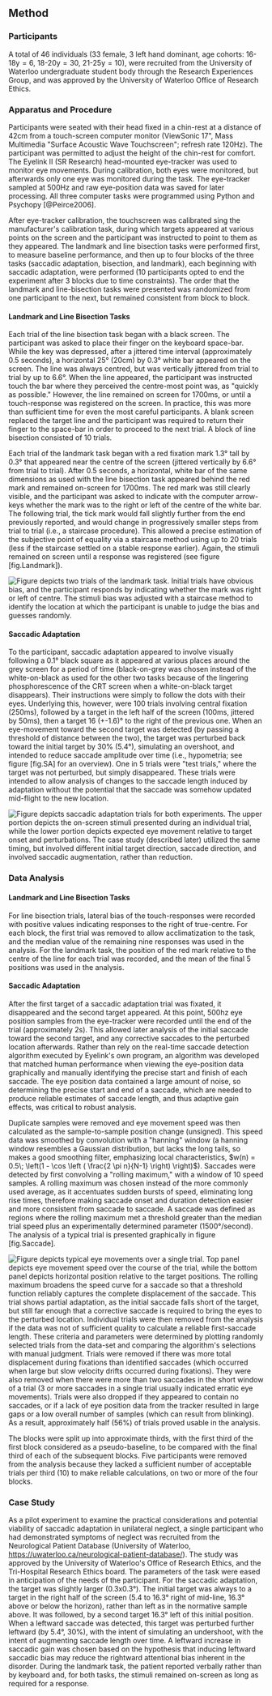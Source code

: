 Method 
------- 

### Participants

A total of 46 individuals (33 female, 3 left hand dominant, age
cohorts: $\text{16-18y} =6$, $\text{18-20y} =30$, 
$\text{21-25y} =10$), were recruited from the University of
Waterloo undergraduate student body through the Research
Experiences Group, and was approved by the University of Waterloo
Office of Research Ethics.

### Apparatus and Procedure

Participants were seated with their head fixed in a chin-rest at a
distance of 42cm from a touch-screen computer monitor (ViewSonic
17", Mass Multimedia "Surface Acoustic Wave Touchscreen"; refresh
rate 120Hz).  The participant was permitted to adjust the height
of the chin-rest for comfort. The Eyelink II (SR Research)
head-mounted eye-tracker was used to monitor eye movements. During
calibration, both eyes were monitored, but afterwards only one eye
was monitored during the task. The eye-tracker sampled at 500Hz
and raw eye-position data was saved for later processing.  All
three computer tasks were programmed using Python and Psychopy
[@Peirce2006].

After eye-tracker calibration, the touchscreen was calibrated sing
the manufacturer's calibration task, during which targets appeared
at various points on the screen and the participant was instructed
to point to them as they appeared. The landmark and line bisection
tasks were performed first, to measure baseline performance, and
then up to four blocks of the three tasks (saccadic adaptation,
bisection, and landmark), each beginning with saccadic adaptation,
were performed (10 participants opted to end the experiment after
3 blocks due to time constraints). The order that the landmark and
line-bisection tasks were presented was randomized from one
participant to the next, but remained consistent from block to
block.


#### Landmark and Line Bisection Tasks

Each trial of the line bisection task began with a black screen.
The participant was asked to place their finger on the keyboard
space-bar. While the key was depressed, after a jittered time
interval (approximately 0.5 seconds), a horizontal 25°
(20cm) by 0.3° white bar appeared on the screen. The line
was always centred, but was vertically jittered from trial to
trial by up to 6.6°. When the line appeared, the
participant was instructed touch the bar where they perceived the
centre-most point was, as "quickly as possible." However, the line
remained on screen for 1700ms, or until a touch-response was
registered on the screen. In practice, this was more than
sufficient time for even the most careful participants. A blank
screen replaced the target line and the participant was required
to return their finger to the space-bar in order to proceed to the
next trial. A block of line bisection consisted of 10 trials.

Each trial of the landmark task began with a red fixation mark
1.3° tall by 0.3° that appeared near the centre of
the screen (jittered vertically by 6.6° from trial to
trial).  After 0.5 seconds, a horizontal, white bar of the same
dimensions as used with the line bisection task appeared behind
the red mark and remained on-screen for 1700ms. The red mark was
still clearly visible, and the participant was asked to indicate
with the computer arrow-keys whether the mark was to the right or
left of the centre of the white bar. The following trial, the tick
mark would fall slightly further from the end previously reported,
and would change in progressively smaller steps from trial to
trial (i.e., a staircase procedure).  This allowed a precise
estimation of the subjective point of equality via a staircase
method using up to 20 trials (less if the staircase settled on a
stable response earlier).  Again, the stimuli remained on screen
until a response was registered (see figure [fig.Landmark]).

![Figure depicts two trials of the landmark task. Initial trials
have obvious bias, and the participant responds by indicating
whether the mark was right or left of centre. The stimuli bias was
adjusted with a staircase method to identify the location at which
the participant is unable to judge the bias and guesses
randomly.](fig.Landmark.pdf.png) 


#### Saccadic Adaptation

To the participant, saccadic adaptation appeared to involve
visually following a 0.1° black square as it appeared at various
places around the grey screen for a period of time (black-on-grey
was chosen instead of the white-on-black as used for the other two
tasks because of the lingering phosphorescence of the CRT screen
when a white-on-black target disappears). Their instructions were
simply to follow the dots with their eyes.  Underlying this,
however, were 100 trials involving central fixation (250ms),
followed by a target in the left half of the screen (100ms,
jittered by 50ms), then a target 16 (+-1.6)° to the right of the
previous one. When an eye-movement toward the second target was
detected (by passing a threshold of distance between the two), the
target was perturbed back toward the initial target by 30% (5.4°),
simulating an overshoot, and intended to reduce saccade amplitude
over time (i.e., hypometria; see figure [fig.SA] for an overview).
One in 5 trials were "test trials," where the target was not
perturbed, but simply disappeared. These trials were intended to
allow analysis of changes to the saccade length induced by
adaptation without the potential that the saccade was somehow
updated mid-flight to the new location.

![Figure depicts saccadic adaptation trials for both experiments.
The upper portion depicts the on-screen stimuli presented during
an individual trial, while the lower portion depicts expected eye
movement relative to target onset and perturbations. The case
study (described later) utilized the same timing, but involved
different initial target direction, saccade direction, and
involved saccadic augmentation, rather than
reduction.](fig.SA.pdf.png) 

### Data Analysis

#### Landmark and Line Bisection Tasks

For line bisection trials, lateral bias of the touch-responses
were recorded with positive values indicating responses to the
right of true-centre. For each block, the first trial was removed
to allow acclimatization to the task, and the median value of the
remaining nine responses was used in the analysis.  For the
landmark task, the position of the red mark relative to the centre
of the line for each trial was recorded, and the mean of the final
5 positions was used in the analysis.

#### Saccadic Adaptation

After the first target of a saccadic adaptation trial was fixated,
it disappeared and the second target appeared. At this point,
500hz eye position samples from the eye-tracker were recorded
until the end of the trial (approximately 2s). This allowed later
analysis of the initial saccade toward the second target, and any
corrective saccades to the perturbed location afterwards. Rather
than rely on the real-time saccade detection algorithm executed by
Eyelink's own program, an algorithm was developed that matched
human performance when viewing the eye-position data graphically
and manually identifying the precise start and finish of each
saccade.  The eye position data contained a large amount of noise,
so determining the precise start and end of a saccade, which are
needed to produce reliable estimates of saccade length, and thus
adaptive gain effects, was critical to robust analysis.

Duplicate samples were removed and eye movement speed was then
calculated as the sample-to-sample position change (unsigned).
This speed data was smoothed by convolution with a "hanning"
window (a hanning window resembles a Gaussian distribution, but
lacks the long tails, so makes a good smoothing filter,
emphasizing local characteristics, $w(n) = 0.5\; \left(1 - \cos
\left ( \frac{2 \pi n}{N-1} \right) \right)$). Saccades were
detected by first convolving a "rolling maximum," with a window of
10 speed samples.  A rolling maximum was chosen instead of the
more commonly used average, as it accentuates sudden bursts of
speed, eliminating long rise times, therefore making saccade onset
and duration detection easier and more consistent from saccade to
saccade.  A saccade was defined as regions where the rolling
maximum met a threshold greater than the median trial speed plus
an experimentally determined parameter (1500°/second).  The
analysis of a typical trial is presented graphically in figure
[fig.Saccade].

![Figure depicts typical eye movements over a single trial.  Top
panel depicts eye movement speed over the course of the trial,
while the bottom panel depicts horizontal position relative to the
target positions. The rolling maximum broadens the speed curve for
a saccade so that a threshold function reliably captures the
complete displacement of the saccade. This trial shows partial
adaptation, as the initial saccade falls short of the target, but
still far enough that a corrective saccade is required to bring
the eyes to the perturbed location. Individual trials were then
removed from the analysis if the data was not of sufficient
quality to calculate a reliable first-saccade length. These
criteria and parameters were determined by plotting randomly
selected trials from the data-set and comparing the algorithm's
selections with manual judgment.  Trials were removed if there was
more total displacement during fixations than identified saccades
(which occurred when large but slow velocity drifts occurred
during fixations). They were also removed when there were more
than two saccades in the short window of a trial (3 or more
saccades in a single trial usually indicated erratic eye
movements).  Trials were also dropped if they appeared to contain
no saccades, or if a lack of eye position data from the tracker
resulted in large gaps or a low overall number of samples (which
can result from blinking). As a result, approximately half (56%)
of trials proved usable in the analysis.](fig.Saccade.pdf.png) 

The blocks were split up into approximate thirds, with the first
third of the first block considered as a pseudo-baseline, to be
compared with the final third of each of the subsequent blocks.
Five participants were removed from the analysis because they
lacked a sufficient number of acceptable trials per third (10) to
make reliable calculations, on two or more of the four blocks.


### Case Study

As a pilot experiment to examine the practical considerations and
potential viability of saccadic adaptation in unilateral neglect,
a single participant who had demonstrated symptoms of neglect was
recruited from the Neurological Patient Database (University of
Waterloo, https://uwaterloo.ca/neurological-patient-database/).
The study was approved by the University of Waterloo's Office of
Research Ethics, and the Tri-Hospital Research Ethics board. The
parameters of the task were eased in anticipation of the needs of
the participant.  For the saccadic adaptation, the target was
slightly larger (0.3x0.3°). The initial target was always to a
target in the right half of the screen (5.4 to 16.3° right of
mid-line, 16.3° above or below the horizon), rather than left as
in the normative sample above. It was followed, by a second target
16.3° left of this initial position.  When a leftward saccade was
detected, this target was perturbed further leftward (by 5.4°,
30%), with the intent of simulating an undershoot, with the intent
of augmenting saccade length over time. A leftward increase in
saccadic gain was chosen based on the hypothesis that inducing
leftward saccadic bias may reduce the rightward attentional bias
inherent in the disorder.  During the landmark task, the patient
reported verbally rather than by keyboard and, for both tasks, the
stimuli remained on-screen as long as required for a response.

